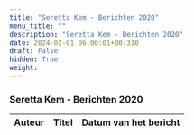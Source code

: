```yaml
---
title: "Seretta Kem - Berichten 2020"
menu_title: ""
description: "Seretta Kem - Berichten 2020"
date: 2024-02-01 06:00:01+00:310
draft: False
hidden: True
weight:
---
```

### Seretta Kem - Berichten 2020

**Auteur** | **Titel** | **Datum van het bericht**
---|---|---
